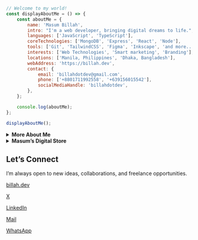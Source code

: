 ```javascript                              

// Welcome to my world!       
const displayAboutMe = () => {
    const aboutMe = {
        name: 'Masum Billah',
        intro: "I'm a web developer, bringing digital dreams to life.",
        languages: ['JavaScript', 'TypeScript'],
        coreTechnologies: ['MongoDB', 'Express', 'React', 'Node'],
        tools: ['Git', 'TailwindCSS', 'Figma', 'Inkscape', 'and more...'],
        interests: ['Web Technologies', 'Smart marketing', 'Branding'],
        locations: ['Manila, Philippines', 'Dhaka, Bangladesh'],
        webAddress: 'https://billah.dev',
        contact: {
            email: 'billahdotdev@gmail.com',
            phone: ['+8801711992558', '+639156015542'],
            socialMediaHandle: 'billahdotdev',
        },
    };

    console.log(aboutMe);
};

displayAboutMe();                                                                                                           

```                                      
     
<details> 
<summary><strong>More About Me</strong></summary>                                                    

<pre>
🙂 My Story:
I started my journey running a clothing business, where I learned to solve problems and think creatively under pressure. 
My path took an exciting turn when I discovered coding, captivated by its potential. During the pandemic, 
I combined these two passions, building digital experiences that genuinely impact people's lives. 
Every project is a new lesson, and I believe that continuous growth comes from staying curious 
and adapting at every step. If you're looking for someone who understands both code and 
commerce, I would love to help.   

👩‍💻 I Speak:
English, Bangla(Native), Taglish, and of course JavaScript!            

🎓 Credentials:
I'm a Bangladesh University of Engineering and Technology (BUET) and IAC certified full-stack web developer   
on a journey of modern web mastery at the University of Helsinki.    
</pre>
</details>      


<details>
<summary><strong>Masum’s Digital Store</strong></summary>   

     
* Built by Masum Billah: helping developers, freelancers, and creators launch faster & smarter.
  
* Ready to use templates, design assets 

<img src="https://images.unsplash.com/photo-1555066931-4365d14bab8c?q=80&w=1470&auto=format&fit=crop&ixlib=rb-4.1.0&ixid=M3wxMjA3fDB8MHxwaG90by1wYWdlfHx8fGVufDB8fHx8fA%3D%3D" style="width: 100%; border-radius: 12px; margin-bottom: 24px;">

---

## Featured Products

<div align="center">

<!-- Container for product cards -->
<div style="display: flex; flex-wrap: wrap; justify-content: center; gap: 20px;">

  <!-- Product 1 -->
  <div style="flex: 1 1 300px; max-width: 300px; border: 1px solid #ddd; border-radius: 8px; padding: 16px;">
    <strong>Coming Soon Landing Page</strong><br>
    <em>A modern, responsive landing page for pre-launch waitlists.</em><br><br>
    💻 <strong>Built With:</strong> HTML, CSS<br>
    💲 <strong>Price:</strong> $10<br><br>
    <a href="https://billahdotdev.gumroad.com/l/coming-soon-landing-page-template">
      <img src="https://img.shields.io/badge/View%20on-Gumroad-orange?style=for-the-badge&logo=gumroad" alt="Buy on Gumroad">
    </a>
  </div>

  <!-- Product 2 -->
  <div style="flex: 1 1 300px; max-width: 300px; border: 1px solid #ddd; border-radius: 8px; padding: 16px;">
    <strong>Hacker-Vibe Personal Website</strong><br>
    <em>A bold terminal-style personal website to stand out online.</em><br><br>
    💻 <strong>Built With:</strong> React, Vite, Tailwind CSS<br>
    💲 <strong>Price:</strong> $15<br><br>
    <a href="https://billahdotdev.gumroad.com/l/hacker-terminal-website">
      <img src="https://img.shields.io/badge/View%20on-Gumroad-teal?style=for-the-badge&logo=gumroad" alt="Buy on Gumroad">
    </a>
  </div>

  <!-- Product 3 -->
  <div style="flex: 1 1 300px; max-width: 300px; border: 1px solid #ddd; border-radius: 8px; padding: 16px;">
    <strong>Simple Line SVG Icon Pack (60+)</strong><br>
    <em>Minimal, scalable SVG icons for any modern UI.</em><br><br>
    <strong>Includes:</strong> 60+ Icons, SVG Format<br>
    💲 <strong>Price:</strong> $1<br><br>
    <a href="https://billahdotdev.gumroad.com/l/simple-line-svg-icons">
      <img src="https://img.shields.io/badge/Get%20SVGs-Gumroad-success?style=for-the-badge&logo=svg" alt="Download Icons">
    </a>
  </div>

  <!-- Add more products below by duplicating this block -->

</div>
</div>


---

## 💬 Custom Work & Services
Need something tailored for your project?  
From **custom websites** to **unique landing pages** — let’s build it together.

<a href="https://wa.me/+8801711992558?text=Hi%20Masum!%20I’m%20interested%20in%20a%20custom%20digital%20project.">
<img src="https://img.shields.io/badge/Chat%20on-WhatsApp-brightgreen?style=for-the-badge&logo=whatsapp" alt="WhatsApp Chat">
</a>

---

</details>


## Let’s Connect

I’m always open to new ideas, collaborations, and freelance opportunities.

[billah.dev](https://billah.dev) 

[X](https://twitter.com/billahdotdev)  

[LinkedIn](https://www.linkedin.com/in/billahdotdev)  

[Mail](mailto:billahdotdev@gmail.com)

[WhatsApp](https://wa.me/+8801711992558)   

 
